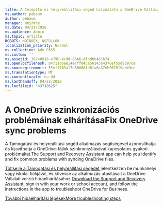 ```yaml
---
title: A Telepítő és helyreállítási segéd használata a OneDrive Vállalati verzió hibáinak elhárításához
ms.author: pebaum
author: pebaum
manager: mnirkhe
ms.date: 04/21/2020
ms.audience: Admin
ms.topic: article
ROBOTS: NOINDEX, NOFOLLOW
localization_priority: Normal
ms.collection: Adm_O365
ms.custom: ''
ms.assetid: 76748918-479b-4cdd-8666-dfbd6b483b74
ms.openlocfilehash: 84711d6ae14e7ff845a50143a4378ef65d9587ca
ms.sourcegitcommit: 55eff703a17e500681d8fa6a87eb067019ade3cc
ms.translationtype: MT
ms.contentlocale: hu-HU
ms.lasthandoff: 04/22/2020
ms.locfileid: "43710625"
---
```

# <a name="fix-onedrive-sync-problems"></a><span data-ttu-id="8c683-102">A OneDrive szinkronizációs problémáinak elhárítása</span><span class="sxs-lookup"><span data-stu-id="8c683-102">Fix OneDrive sync problems</span></span>

<span data-ttu-id="8c683-103">A Támogatási és helyreállítási segéd alkalmazás segítségével azonosíthatja és kijavíthatja a OneDrive-fájlok szinkronizálásával kapcsolatos gyakori problémákat.</span><span class="sxs-lookup"><span data-stu-id="8c683-103">The Support and Recovery Assistant app can help you identify and fix common problems with syncing OneDrive files.</span></span> 
  
<span data-ttu-id="8c683-104">[Töltse le a Támogatási és helyreállítási segédet,](https://aka.ms/sara)jelentkezzen be munkahelyi vagy iskolai fiókjával, és kövesse az alkalmazás utasításait a OneDrive Vállalati verzió hibaelhárításához.</span><span class="sxs-lookup"><span data-stu-id="8c683-104">[Download the Support and Recovery Assistant](https://aka.ms/sara), sign in with your work or school account, and follow the instructions in the app to troubleshoot OneDrive for Business.</span></span> 
  
[<span data-ttu-id="8c683-105">További hibaelhárítási lépések</span><span class="sxs-lookup"><span data-stu-id="8c683-105">More troubleshooting steps</span></span>](https://go.microsoft.com/fwlink/?linkid=872097)
  

